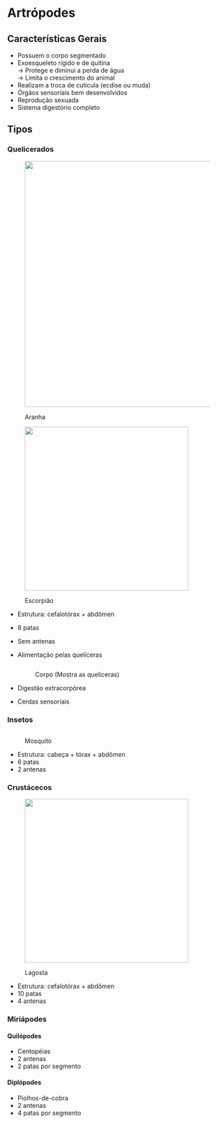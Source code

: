# Artrópodes

## Características Gerais

* Possuem o corpo segmentado
* Exoesqueleto rígido e de quitina \
  \-> Protege e diminui a perda de água \
  \-> Limita o crescimento do animal
* Realizam a troca de cutícula (ecdise ou muda)&#x20;
* Órgãos sensoriais bem desenvolvidos
* Reprodução sexuada
* Sistema digestório completo

## Tipos&#x20;

### Quelicerados

<div>

<figure><img src="https://s2.glbimg.com/Q8n9yhWb60UZlKF2hcFulWqjDGU=/512x320/smart/e.glbimg.com/og/ed/f/original/2017/11/09/adorable-animation-lucas-the-spider-joshua-slice-4-5a02f436ee76b__700.jpg" alt="" width="563"><figcaption><p>Aranha</p></figcaption></figure>

 

<figure><img src="https://static.vecteezy.com/ti/vetor-gratis/p1/13210058-personagem-de-desenho-animado-bonito-escorpiao-roxo-vetor.jpg" alt="" width="375"><figcaption><p>Escorpião</p></figcaption></figure>

</div>

* Estrutura: cefalotórax + abdômen&#x20;
* 8 patas
* Sem antenas
*   Alimentação pelas quelíceras \
    &#x20;

    <figure><img src="https://www.preparaenem.com/upload/conteudo/images/anatomia-aranha.jpg" alt=""><figcaption><p>Corpo (Mostra as quelíceras)</p></figcaption></figure>
* Digestão extracorpórea
* Cerdas sensoriais

### Insetos

<figure><img src="https://encrypted-tbn0.gstatic.com/images?q=tbn:ANd9GcTmvzqsJmaRv1IvGDbWkM5QKnQ6gbNVdOAiig&#x26;usqp=CAU" alt=""><figcaption><p>Mosquito</p></figcaption></figure>

* Estrutura: cabeça + tórax + abdômen
* 6 patas
* 2 antenas

### Crustácecos

<figure><img src="https://diariodebiologia.com/wp-content/uploads/2014/09/lag_slideshow.jpg" alt="" width="375"><figcaption><p>Lagosta</p></figcaption></figure>

* Estrutura: cefalotórax + abdômen
* 10 patas
* 4 antenas

### Miriápodes

#### Quilópodes

* Centopéias
* 2 antenas&#x20;
* 2 patas por segmento

#### Diplópodes

* Piolhos-de-cobra
* 2 antenas&#x20;
* 4 patas por segmento

